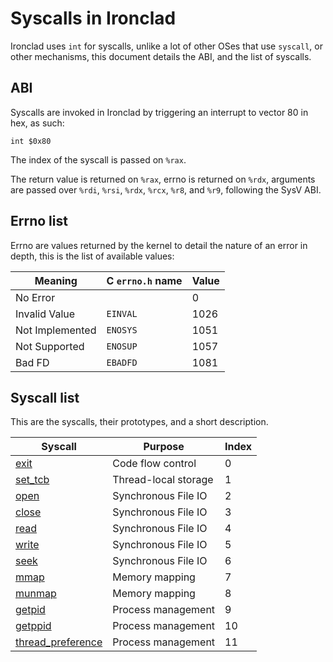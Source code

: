 # Syscalls in Ironclad

Ironclad uses `int` for syscalls, unlike a lot of other OSes that use
`syscall`, or other mechanisms, this document details the ABI, and the list
of syscalls.

## ABI

Syscalls are invoked in Ironclad by triggering an interrupt to vector 80
in hex, as such:

```x86asm
int $0x80
```

The index of the syscall is passed on `%rax`.

The return value is returned on `%rax`, errno is returned on `%rdx`, arguments
are passed over `%rdi`, `%rsi`, `%rdx`, `%rcx`, `%r8`, and `%r9`, following the
SysV ABI.

## Errno list

Errno are values returned by the kernel to detail the nature of an error in
depth, this is the list of available values:

| Meaning         | C `errno.h` name | Value |
| --------------- | ---------------- | ----- |
| No Error        |                  | 0     |
| Invalid Value   | `EINVAL`         | 1026  |
| Not Implemented | `ENOSYS`         | 1051  |
| Not Supported   | `ENOSUP`         | 1057  |
| Bad FD          | `EBADFD`         | 1081  |

## Syscall list

This are the syscalls, their prototypes, and a short description.

| Syscall                                     | Purpose              | Index |
| ------------------------------------------- | -------------------- | ----- |
| [exit](syscalls/exit.md)                    | Code flow control    | 0     |
| [set_tcb](syscalls/set_tcb.md)              | Thread-local storage | 1     |
| [open](syscalls/open.md)                    | Synchronous File IO  | 2     |
| [close](syscalls/open.md)                   | Synchronous File IO  | 3     |
| [read](syscalls/read.md)                    | Synchronous File IO  | 4     |
| [write](syscalls/read.md)                   | Synchronous File IO  | 5     |
| [seek](syscalls/seek.md)                    | Synchronous File IO  | 6     |
| [mmap](syscalls/mmap.md)                    | Memory mapping       | 7     |
| [munmap](syscalls/mmap.md)                  | Memory mapping       | 8     |
| [getpid](syscalls/pid.md)                   | Process management   | 9     |
| [getppid](syscalls/pid.md)                  | Process management   | 10    |
| [thread_preference](syscalls/preference.md) | Process management   | 11    |
